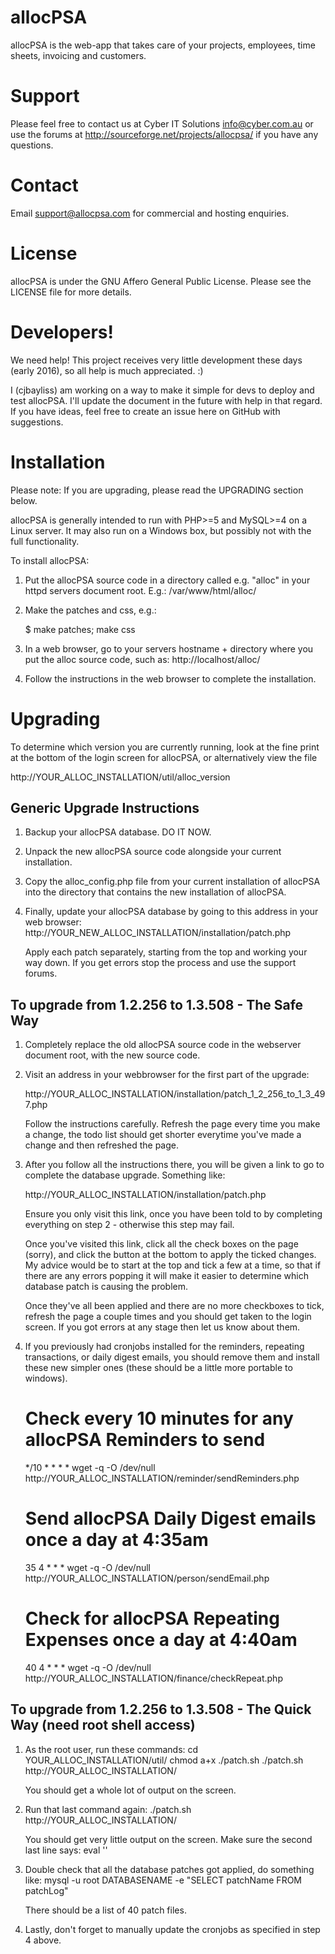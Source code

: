 allocPSA
========

allocPSA is the web-app that takes care of your projects, employees, time
sheets, invoicing and customers.

Support
=======

Please feel free to contact us at Cyber IT Solutions <info@cyber.com.au> or use
the forums at http://sourceforge.net/projects/allocpsa/ if you have any
questions.

Contact
=======

Email support@allocpsa.com for commercial and hosting enquiries.

License
=======

allocPSA is under the GNU Affero General Public License. Please see the LICENSE
file for more details.

Developers!
===========

We need help! This project receives very little development these days (early
2016), so all help is much appreciated. :)

I (cjbayliss) am working on a way to make it simple for devs to deploy and
test allocPSA. I'll update the document in the future with help in that regard.
If you have ideas, feel free to create an issue here on GitHub with suggestions.

Installation
============

Please note: If you are upgrading, please read the UPGRADING section below.

allocPSA is generally intended to run with PHP>=5 and MySQL>=4 on a Linux
server. It may also run on a Windows box, but possibly not with the full
functionality.

To install allocPSA:

1) Put the allocPSA source code in a directory called e.g. "alloc" in your
   httpd servers document root. E.g.: /var/www/html/alloc/

2) Make the patches and css, e.g.:

    $ make patches; make css

3) In a web browser, go to your servers hostname + directory where you put the
   alloc source code, such as: http://localhost/alloc/

4) Follow the instructions in the web browser to complete the installation.


Upgrading
=========

To determine which version you are currently running, look at the fine print at
the bottom of the login screen for allocPSA, or alternatively view the file

http://YOUR_ALLOC_INSTALLATION/util/alloc_version


Generic Upgrade Instructions
----------------------------

1. Backup your allocPSA database. DO IT NOW.


2. Unpack the new allocPSA source code alongside your current installation.


3. Copy the alloc_config.php file from your current installation of
   allocPSA into the directory that contains the new installation of allocPSA.


4. Finally, update your allocPSA database by going to this address in your web
   browser: http://YOUR_NEW_ALLOC_INSTALLATION/installation/patch.php

   Apply each patch separately, starting from the top and working your way down.
   If you get errors stop the process and use the support forums.



To upgrade from 1.2.256 to 1.3.508 - The Safe Way
-------------------------------------------------

1. Completely replace the old allocPSA source code in the webserver
   document root, with the new source code.


2. Visit an address in your webbrowser for the first part of the upgrade:

   http://YOUR_ALLOC_INSTALLATION/installation/patch_1_2_256_to_1_3_497.php

   Follow the instructions carefully. Refresh the page every time you make a
   change, the todo list should get shorter everytime you've made a change and
   then refreshed the page.


3. After you follow all the instructions there, you will be given a link to
   go to complete the database upgrade. Something like:

   http://YOUR_ALLOC_INSTALLATION/installation/patch.php

   Ensure you only visit this link, once you have been told to by
   completing everything on step 2 - otherwise this step may fail.

   Once you've visited this link, click all the check boxes on the page
   (sorry), and click the button at the bottom to apply the ticked changes.
   My advice would be to start at the top and tick a few at a time, so that if
   there are any errors popping it will make it easier to determine which
   database patch is causing the problem.

   Once they've all been applied and there are no more checkboxes to tick,
   refresh the page a couple times and you should get taken to the login
   screen. If you got errors at any stage then let us know about them.


4. If you previously had cronjobs installed for the reminders, repeating
   transactions, or daily digest emails, you should remove them and install
   these new simpler ones (these should be a little more portable to windows).

   # Check every 10 minutes for any allocPSA Reminders to send
   */10 * * * * wget -q -O /dev/null http://YOUR_ALLOC_INSTALLATION/reminder/sendReminders.php

   # Send allocPSA Daily Digest emails once a day at 4:35am
   35 4 * * * wget -q -O /dev/null http://YOUR_ALLOC_INSTALLATION/person/sendEmail.php

   # Check for allocPSA Repeating Expenses once a day at 4:40am
   40 4 * * * wget -q -O /dev/null http://YOUR_ALLOC_INSTALLATION/finance/checkRepeat.php



To upgrade from 1.2.256 to 1.3.508 - The Quick Way (need root shell access)
---------------------------------------------------------------------------

1. As the root user, run these commands:
      cd YOUR_ALLOC_INSTALLATION/util/
      chmod a+x ./patch.sh
      ./patch.sh http://YOUR_ALLOC_INSTALLATION/

   You should get a whole lot of output on the screen. 

2. Run that last command again:
      ./patch.sh http://YOUR_ALLOC_INSTALLATION/

   You should get very little output on the screen. Make sure the second last line says: eval ''

3. Double check that all the database patches got applied, do something like:
      mysql -u root DATABASENAME -e "SELECT patchName FROM patchLog"

   There should be a list of 40 patch files.

4. Lastly, don't forget to manually update the cronjobs as specified in step 4 above.

